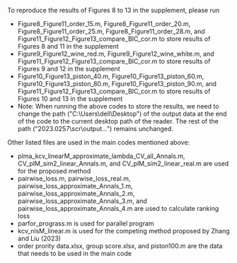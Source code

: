 To reproduce the results of Figures 8 to 13 in the supplement, please run

- Figure8_Figure11_order_15.m, Figure8_Figure11_order_20.m, Figure8_Figure11_order_25.m, Figure8_Figure11_order_28.m, and Figure11_Figure12_Figure13_compare_BIC_cor.m to store results of Figures 8 and 11 in the supplement
- Figure9_Figure12_wine_red.m, Figure9_Figure12_wine_white.m, and Figure11_Figure12_Figure13_compare_BIC_cor.m to store results of Figures 9 and 12 in the supplement
- Figure10_Figure13_piston_40.m, Figure10_Figure13_piston_60.m, Figure10_Figure13_piston_80.m, Figure10_Figure13_piston_90.m, and Figure11_Figure12_Figure13_compare_BIC_cor.m to store results of Figures 10 and 13 in the supplement
- Note: When running the above codes to store the results, we need to change the path ("C:\Users\dell\Desktop") of the output data at the end of the code to the current desktop path of the reader. The rest of the path ("2023.0257\scr\output\...") remains unchanged.

Other listed files are used in the main codes mentioned above:

- plma_kcv_linearM_approximate_lambda_CV_all_Annals.m, CV_plM_sim2_linear_Annals.m, and CV_plM_sim2_linear_real.m are used for the proposed method
- pairwise_loss.m, pairwise_loss_real.m, pairwise_loss_approximate_Annals_1.m, pairwise_loss_approximate_Annals_2.m, pairwise_loss_approximate_Annals_3.m, and pairwise_loss_approximate_Annals_4.m are used to calculate ranking loss
- parfor_prograss.m is used for parallel program
- kcv_nlsM_linear.m is used for the competing method proposed by Zhang and Liu (2023)
- order prority data.xlsx, group score.xlsx, and piston100.m are the data that needs to be used in the main code
